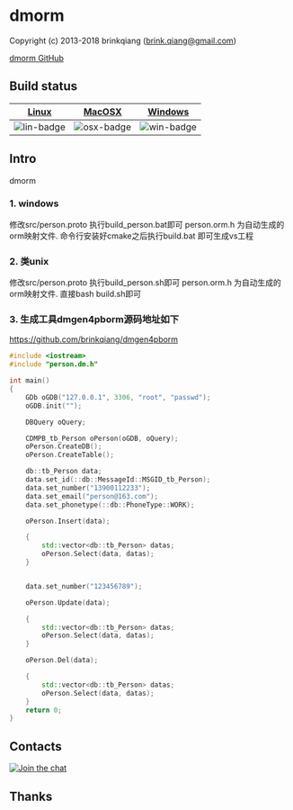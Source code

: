 # dmorm

Copyright (c) 2013-2018 brinkqiang (brink.qiang@gmail.com)

[dmorm GitHub](https://github.com/brinkqiang/dmorm)

## Build status
| [Linux][lin-link] | [MacOSX][osx-link] | [Windows][win-link] |
| :---------------: | :----------------: | :-----------------: |
| ![lin-badge]      | ![osx-badge]       | ![win-badge]        |

[lin-badge]: https://travis-ci.org/brinkqiang/dmorm.svg?branch=master "Travis build status"
[lin-link]:  https://travis-ci.org/brinkqiang/dmorm "Travis build status"
[osx-badge]: https://travis-ci.org/brinkqiang/dmorm.svg?branch=master "Travis build status"
[osx-link]:  https://travis-ci.org/brinkqiang/dmorm "Travis build status"
[win-badge]: https://ci.appveyor.com/api/projects/status/github/brinkqiang/dmorm?branch=master&svg=true "AppVeyor build status"
[win-link]:  https://ci.appveyor.com/project/brinkqiang/dmorm "AppVeyor build status"

## Intro
dmorm

### 1. windows
修改src/person.proto 执行build_person.bat即可 person.orm.h 为自动生成的orm映射文件.
命令行安装好cmake之后执行build.bat 即可生成vs工程
### 2. 类unix
修改src/person.proto 执行build_person.sh即可 person.orm.h 为自动生成的orm映射文件.
直接bash build.sh即可
### 3. 生成工具dmgen4pborm源码地址如下
https://github.com/brinkqiang/dmgen4pborm


```cpp
#include <iostream>
#include "person.dm.h"

int main()
{
    GDb oGDB("127.0.0.1", 3306, "root", "passwd");
    oGDB.init("");

    DBQuery oQuery;

    CDMPB_tb_Person oPerson(oGDB, oQuery);
    oPerson.CreateDB();
    oPerson.CreateTable();

    db::tb_Person data;
    data.set_id(::db::MessageId::MSGID_tb_Person);
    data.set_number("13900112233");
    data.set_email("person@163.com");
    data.set_phonetype(::db::PhoneType::WORK);

    oPerson.Insert(data);

    {
        std::vector<db::tb_Person> datas;
        oPerson.Select(data, datas);
    }


    data.set_number("123456789");

    oPerson.Update(data);

    {
        std::vector<db::tb_Person> datas;
        oPerson.Select(data, datas);
    }

    oPerson.Del(data);

    {
        std::vector<db::tb_Person> datas;
        oPerson.Select(data, datas);
    }
    return 0;
}

```
## Contacts
[![Join the chat](https://badges.gitter.im/brinkqiang/dmorm/Lobby.svg)](https://gitter.im/brinkqiang/dmorm)

## Thanks
